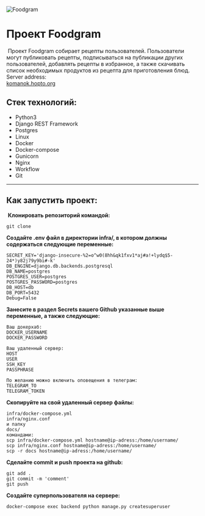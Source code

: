 ![Foodgram](https://github.com/Komanok-dev/foodgram-project-react/actions/workflows/foodgram_workflow.yml/badge.svg)
# Проект Foodgram
​
Проект Foodgram собирает рецепты пользователей. Пользователи могут публиковать рецепты, подписываться на публикации других пользователей, добавлять рецепты в избранное, а также скачивать список необходимых продуктов из рецепта для приготовления блюд.
​
Server address:  
[komanok.hopto.org](http://komanok.hopto.org/)

## Стек технологий: 
* Python3
* Django REST Framework
* Postgres
* Linux
* Docker
* Docker-compose
* Gunicorn
* Nginx
* Workflow
* Git
---

## Как запустить проект: 
​
**Клонировать репозиторий командой:**
```
git clone
```

**Создайте .env файл в директории infra/, в котором должны содержаться следующие переменные:**
```
SECRET_KEY='django-insecure-%2=o^w0(8hh&qk1fxv1*aj#a!+lydq$5-24*)y82j79y9bi#-k'
DB_ENGINE=django.db.backends.postgresql
DB_NAME=postgres
POSTGRES_USER=postgres
POSTGRES_PASSWORD=postgres
DB_HOST=db
DB_PORT=5432
Debug=False
```

**Занесите в раздел Secrets вашего Github указанные выше переменные, а также следующие:**
```
Ваш докерхаб:
DOCKER_USERNAME
DOCKER_PASSWORD

Ваш удаленный сервер:
HOST
USER
SSH_KEY
PASSPHRASE

По желанию можно включить оповещения в телеграм:
TELEGRAM_TO
TELEGRAM_TOKEN
```

**Cкопируйте на свой удаленный сервер файлы:**
```
infra/docker-compose.yml
infra/nginx.conf
и папку
docs/
командами:
scp infra/docker-compose.yml hostname@ip-adress:/home/username/
scp infra/nginx.conf hostname@ip-adress:/home/username/
scp -r docs hostname@ip-adress:/home/username/
```

**Сделайте commit и push проекта на github:**
```
git add .
git commit -m 'comment'
git push
```

**Cоздайте суперпользователя на сервере:**
```
docker-compose exec backend python manage.py createsuperuser
```
